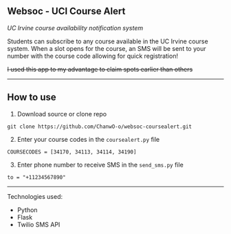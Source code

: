 ## **Websoc - UCI Course Alert**

*UC Irvine course availability notification system*

Students can subscribe to any course available in the UC Irvine course system.
When a slot opens for the course, an SMS will be sent to your number with the course code allowing for quick registration!

~~I used this app to my advantage to claim spots earlier than others~~

------------
## **How to use**

1. Download source or clone repo

`git clone https://github.com/ChanwO-o/websoc-coursealert.git`


2. Enter your course codes in the `coursealert.py` file

`COURSECODES = [34170, 34113, 34114, 34190]`


3. Enter phone number to receive SMS in the `send_sms.py` file

`to = "+11234567890"`

------------


Technologies used:
- Python
- Flask
- Twilio SMS API
